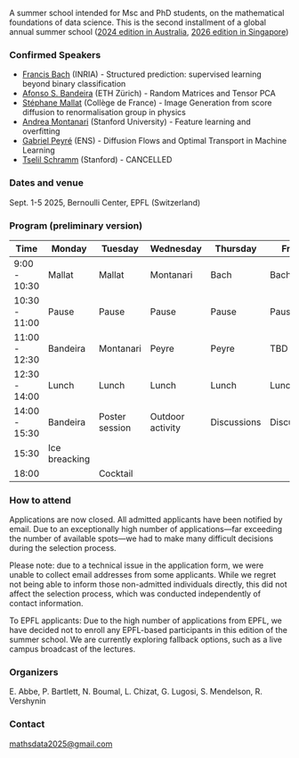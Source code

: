 A summer school intended for Msc and PhD students, on the mathematical foundations of data science.  This is the second installment of a global annual summer school ([2024 edition in Australia](https://maths.anu.edu.au/news-events/events/annual-graduate-school-mathematical-aspects-data-science), [2026 edition in Singapore](https://ims.nus.edu.sg/events/ss_datascience2026/))

### Confirmed Speakers
- [Francis Bach](https://www.di.ens.fr/~fbach/) (INRIA) - Structured prediction: supervised learning beyond binary classification
- [Afonso S. Bandeira](https://people.math.ethz.ch/~abandeira/) (ETH Zürich) - Random Matrices and Tensor PCA
- [Stéphane Mallat](https://www.di.ens.fr/~mallat/mallat.html) (Collège de France) - Image Generation from score diffusion to renormalisation group in physics
- [Andrea Montanari](https://web.stanford.edu/~montanar/) (Stanford University) - Feature learning and overfitting
- [Gabriel Peyré](https://www.gpeyre.com/) (ENS) - Diffusion Flows and Optimal Transport in Machine Learning
- [Tselil Schramm](https://tselilschramm.org/) (Stanford) - CANCELLED

### Dates and venue
Sept. 1-5 2025, Bernoulli Center, EPFL (Switzerland)

### Program (preliminary version)

| Time          | Monday      | Tuesday        | Wednesday       | Thursday      | Friday      |
|---------------|-------------|----------------|-----------------|---------------|-------------|
| 9:00 - 10:30  | Mallat      | Mallat         | Montanari       | Bach          | Bach        |
| 10:30 - 11:00 | Pause       | Pause          | Pause           | Pause         | Pause       |
| 11:00 - 12:30 | Bandeira    | Montanari      | Peyre           | Peyre         | TBD         |
| 12:30 - 14:00 | Lunch       | Lunch          | Lunch           | Lunch         | Lunch       |
| 14:00 - 15:30 | Bandeira    | Poster session | Outdoor activity| Discussions   | Discussions |
| 15:30         | Ice breacking |                |                 |               |             |
| 18:00         |             | Cocktail       |                 |               |             |


### How to attend
Applications are now closed. All admitted applicants have been notified by email. Due to an exceptionally high number of applications—far exceeding the number of available spots—we had to make many difficult decisions during the selection process.

Please note: due to a technical issue in the application form, we were unable to collect email addresses from some applicants. While we regret not being able to inform those non-admitted individuals directly, this did not affect the selection process, which was conducted independently of contact information.

To EPFL applicants: Due to the high number of applications from EPFL, we have decided not to enroll any EPFL-based participants in this edition of the summer school. We are currently exploring fallback options, such as a live campus broadcast of the lectures.

### Organizers
E. Abbe, P. Bartlett, N. Boumal, L. Chizat, G. Lugosi, S. Mendelson, R. Vershynin

### Contact
mathsdata2025@gmail.com
